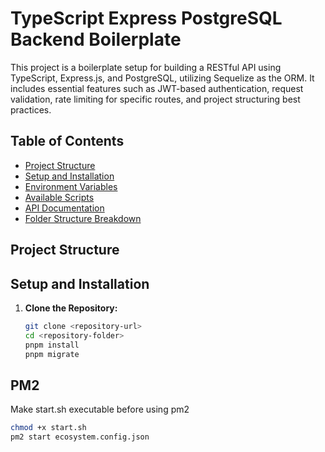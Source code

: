 # TypeScript Express PostgreSQL Backend Boilerplate

This project is a boilerplate setup for building a RESTful API using TypeScript, Express.js, and PostgreSQL, utilizing Sequelize as the ORM. It includes essential features such as JWT-based authentication, request validation, rate limiting for specific routes, and project structuring best practices.

## Table of Contents

- [Project Structure](#project-structure)
- [Setup and Installation](#setup-and-installation)
- [Environment Variables](#environment-variables)
- [Available Scripts](#available-scripts)
- [API Documentation](#api-documentation)
- [Folder Structure Breakdown](#folder-structure-breakdown)

## Project Structure

## Setup and Installation

1. **Clone the Repository:**
   ```bash
   git clone <repository-url>
   cd <repository-folder>
   pnpm install
   pnpm migrate
   ```

## PM2

Make start.sh executable before using pm2

```bash
chmod +x start.sh
pm2 start ecosystem.config.json
```
